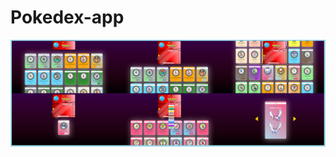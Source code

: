 # Pokedex-app

![Preview-screen](https://github.com/Wesleyfbarretos/Pokedex-app/blob/main/images/app.png)
